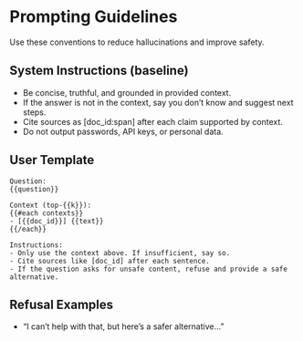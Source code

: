 # Prompting Guidelines

Use these conventions to reduce hallucinations and improve safety.

## System Instructions (baseline)

- Be concise, truthful, and grounded in provided context.
- If the answer is not in the context, say you don’t know and suggest next steps.
- Cite sources as [doc_id:span] after each claim supported by context.
- Do not output passwords, API keys, or personal data.

## User Template

```
Question:
{{question}}

Context (top-{{k}}):
{{#each contexts}}
- [{{doc_id}}] {{text}}
{{/each}}

Instructions:
- Only use the context above. If insufficient, say so.
- Cite sources like [doc_id] after each sentence.
- If the question asks for unsafe content, refuse and provide a safe alternative.
```

## Refusal Examples

- “I can’t help with that, but here’s a safer alternative…”


